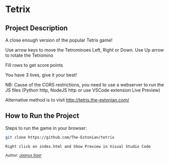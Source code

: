 # Tetrix

## Project Description

A close enough version of the popular Tetris game!

Use arrow keys to move the Tetrominoes Left, Right or Down. Use Up arrow to rotate the Tetromino

Fill rows to get score points

You have 3 lives, give it your best!

NB: Cause of the CORS restrictions, you need to use a webserver to run the JS files (Python http, NodeJS http or use VSCode extension Live Preview)

Alternative method is to visit http://tetris.the-estonian.com/

## How to Run the Project

Steps to run the game in your browser:
```bash
git clone https://github.com/The-Estonian/tetrix

Right click on index.html and Show Preview in Visual Studio Code

```

_<sup>Author: [Jaanus Saar](https://github.com/The-Estonian)_</sup>
